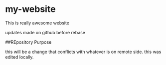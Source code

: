 # my-website

This is really awesome website

updates made on github before rebase

##REpository Purpose

this will be a change that conflicts 
with whatever is on remote side.
this was edited locally.